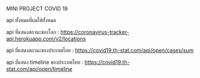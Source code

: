 MINI PROJECT COVID 19

api ทั้งหมดที่ผมใช้ทั้งหมด

api ที่แสดงสถานะของโลก : https://coronavirus-tracker-api.herokuapp.com/v2/locations

api ที่แสดงสถานะของประเทศไทย : https://covid19.th-stat.com/api/open/cases/sum

api ที่แสดง timeline ของประเทศไทย : https://covid19.th-stat.com/api/open/timeline
